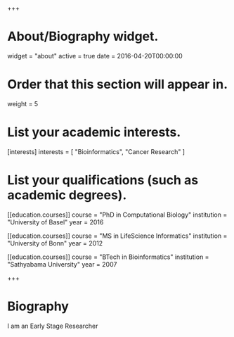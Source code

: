 +++
# About/Biography widget.
widget = "about"
active = true
date = 2016-04-20T00:00:00

# Order that this section will appear in.
weight = 5

# List your academic interests.
[interests]
  interests = [
    "Bioinformatics",
    "Cancer Research"
  ]

# List your qualifications (such as academic degrees).
[[education.courses]]
  course = "PhD in Computational Biology"
  institution = "University of Basel"
  year = 2016

[[education.courses]]
  course = "MS in LifeScience Informatics"
  institution = "University of Bonn"
  year = 2012

[[education.courses]]
  course = "BTech in Bioinformatics"
  institution = "Sathyabama University"
  year = 2007
 
+++

# Biography

I am an Early Stage Researcher 
